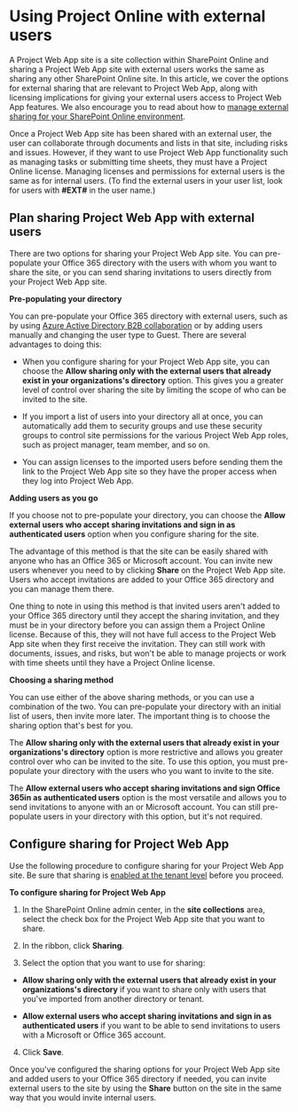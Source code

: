 
# Using Project Online with external users

A Project Web App site is a site collection within SharePoint Online and sharing a Project Web App site with external users works the same as sharing any other SharePoint Online site. In this article, we cover the options for external sharing that are relevant to Project Web App, along with licensing implications for giving your external users access to Project Web App features. We also encourage you to read about how to  [manage external sharing for your SharePoint Online environment](http://technet.microsoft.com/library/C8A462EB-0723-4B0B-8D0A-70FEAFE4BE85%28Office.14%29.aspx).
  
    
    

Once a Project Web App site has been shared with an external user, the user can collaborate through documents and lists in that site, including risks and issues. However, if they want to use Project Web App functionality such as managing tasks or submitting time sheets, they must have a Project Online license.
Managing licenses and permissions for external users is the same as for internal users. (To find the external users in your user list, look for users with **#EXT#** in the user name.)
  
    
    


## Plan sharing Project Web App with external users

There are two options for sharing your Project Web App site. You can pre-populate your Office 365 directory with the users with whom you want to share the site, or you can send sharing invitations to users directly from your Project Web App site.
  
    
    
 **Pre-populating your directory**
  
    
    
You can pre-populate your Office 365 directory with external users, such as by using  [Azure Active Directory B2B collaboration](https://azure.microsoft.com/en-us/documentation/articles/active-directory-b2b-collaboration-overview/) or by adding users manually and changing the user type to Guest. There are several advantages to doing this:
  
    
    

- When you configure sharing for your Project Web App site, you can choose the **Allow sharing only with the external users that already exist in your organizations's directory** option. This gives you a greater level of control over sharing the site by limiting the scope of who can be invited to the site.
    
  
- If you import a list of users into your directory all at once, you can automatically add them to security groups and use these security groups to control site permissions for the various Project Web App roles, such as project manager, team member, and so on.
    
  
- You can assign licenses to the imported users before sending them the link to the Project Web App site so they have the proper access when they log into Project Web App.
    
  
 **Adding users as you go**
  
    
    
If you choose not to pre-populate your directory, you can choose the **Allow external users who accept sharing invitations and sign in as authenticated users** option when you configure sharing for the site.
  
    
    
The advantage of this method is that the site can be easily shared with anyone who has an Office 365 or Microsoft account. You can invite new users whenever you need to by clicking **Share** on the Project Web App site. Users who accept invitations are added to your Office 365 directory and you can manage them there.
  
    
    
One thing to note in using this method is that invited users aren't added to your Office 365 directory until they accept the sharing invitation, and they must be in your directory before you can assign them a Project Online license. Because of this, they will not have full access to the Project Web App site when they first receive the invitation. They can still work with documents, issues, and risks, but won't be able to manage projects or work with time sheets until they have a Project Online license.
  
    
    
 **Choosing a sharing method**
  
    
    
You can use either of the above sharing methods, or you can use a combination of the two. You can pre-populate your directory with an initial list of users, then invite more later. The important thing is to choose the sharing option that's best for you.
  
    
    
The **Allow sharing only with the external users that already exist in your organizations's directory** option is more restrictive and allows you greater control over who can be invited to the site. To use this option, you must pre-populate your directory with the users who you want to invite to the site.
  
    
    
The **Allow external users who accept sharing invitations and sign Office 365in as authenticated users** option is the most versatile and allows you to send invitations to anyone with an or Microsoft account. You can still pre-populate users in your directory with this option, but it's not required.
  
    
    

## Configure sharing for Project Web App

Use the following procedure to configure sharing for your Project Web App site. Be sure that sharing is  [enabled at the tenant level](http://technet.microsoft.com/library/C8A462EB-0723-4B0B-8D0A-70FEAFE4BE85%28Office.14%29.aspx) before you proceed.
  
    
    
 **To configure sharing for Project Web App**
  
    
    

1. In the SharePoint Online admin center, in the **site collections** area, select the check box for the Project Web App site that you want to share.
    
  
2. In the ribbon, click **Sharing**.
    
  
3. Select the option that you want to use for sharing:
    
  - **Allow sharing only with the external users that already exist in your organizations's directory** if you want to share only with users that you've imported from another directory or tenant.
    
  
  - **Allow external users who accept sharing invitations and sign in as authenticated users** if you want to be able to send invitations to users with a Microsoft or Office 365 account.
    
  
4. Click **Save**.
    
  
Once you've configured the sharing options for your Project Web App site and added users to your Office 365 directory if needed, you can invite external users to the site by using the **Share** button on the site in the same way that you would invite internal users.
  
    
    
